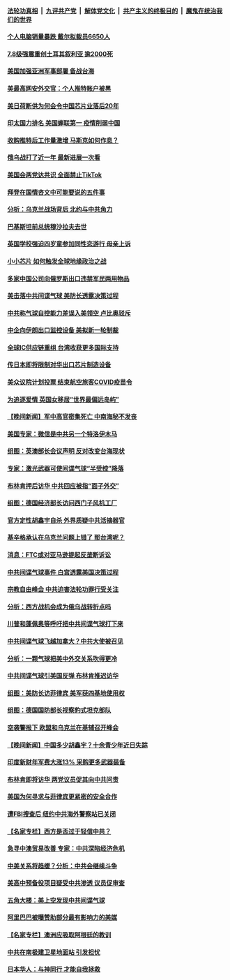 ####  [法轮功真相](../../../../basic/blob/master/README.md?t=02070012) &nbsp;|&nbsp; [九评共产党](../../../../9ping.md/blob/master/README.md?t=02070012) &nbsp;|&nbsp; [解体党文化](../../../../jtdwh.md/blob/master/README.md?t=02070012)  &nbsp;|&nbsp; [共产主义的终极目的](../../../../gczydzjmd.md/blob/master/README.md?t=02070012) &nbsp;|&nbsp; [魔鬼在统治我们的世界](../../../../mgztzwmdsj.md/blob/master/README.md?t=02070012) 

#### [个人电脑销量暴跌 戴尔拟裁员6650人](../pages/nsc418/n13923902.md?t=02070012) 

#### [7.8级强震重创土耳其叙利亚 逾2000死](../pages/nsc418/n13923526.md?t=02070012) 

#### [美国加强亚洲军事部署 备战台海](../pages/nsc418/n13923308.md?t=02070012) 




#### [美最高网安外交官：个人推特账户被黑](../pages/nsc418/n13923755.md?t=02070012) 

#### [美日荷断供为何会令中国芯片业落后20年](../pages/nsc418/n13923701.md?t=02070012) 

#### [印太国力排名 美国蝉联第一 疫情削弱中国](../pages/nsc418/n13923625.md?t=02070012) 

#### [收购推特后工作量激增 马斯克如何作息？](../pages/nsc418/n13923424.md?t=02070012) 

#### [俄乌战打了近一年 最新进展一次看](../pages/nsc418/n13923368.md?t=02070012) 

#### [美国会两党达共识 全面禁止TikTok](../pages/nsc418/n13923370.md?t=02070012) 

#### [拜登在国情咨文中可能要说的五件事](../pages/nsc418/n13923305.md?t=02070012) 

#### [分析：乌克兰战场背后 北约与中共角力](../pages/nsc418/n13923347.md?t=02070012) 

#### [巴基斯坦前总统穆沙拉夫去世](../pages/nsc418/n13923346.md?t=02070012) 

#### [英国学校强迫四岁童参加同性恋游行 母亲上诉](../pages/nsc418/n13923212.md?t=02070012) 

#### [小小芯片 如何触发全球地缘政治之战](../pages/nsc418/n13920548.md?t=02070012) 

#### [多家中国公司向俄罗斯出口违禁军民两用物品](../pages/nsc418/n13922713.md?t=02070012) 

#### [美击落中共间谍气球 美防长透露决策过程](../pages/nsc418/n13922701.md?t=02070012) 

#### [中共称气球自控能力差误入美领空 卢比奥驳斥](../pages/nsc418/n13922650.md?t=02070012) 

#### [中企向伊朗出口监控设备 美拟新一轮制裁](../pages/nsc418/n13922626.md?t=02070012) 

#### [全球IC供应链重组 台湾收获更多国际支持](../pages/nsc418/n13922625.md?t=02070012) 

#### [传日本即将限制对华出口芯片制造设备](../pages/nsc418/n13922492.md?t=02070012) 

#### [美众议院计划投票 结束航空旅客COVID疫苗令](../pages/nsc418/n13922486.md?t=02070012) 

#### [为追逐爱情 英国女移居“世界最偏远岛屿”](../pages/nsc418/n13922206.md?t=02070012) 

#### [【晚间新闻】军中高官密集死亡 中南海秘不发丧](../pages/nsc418/n13922488.md?t=02070012) 


#### [美国专家：微信是中共另一个特洛伊木马](../pages/nsc418/n13922219.md?t=02070012) 

#### [组图：英澳部长会议声明 反对改变台海现状](../pages/nsc418/n13922275.md?t=02070012) 

#### [专家：激光武器可使间谍气球“半受控”降落](../pages/nsc418/n13922332.md?t=02070012) 

#### [布林肯押后访华 中共回应被指“面子外交”](../pages/nsc418/n13922055.md?t=02070012) 

#### [组图：德国经济部长访问西门子风机工厂](../pages/nsc418/n13920778.md?t=02070012) 

#### [官方定性胡鑫宇自杀 外界质疑中共活摘器官](../pages/nsc418/n13921744.md?t=02070012) 

#### [基辛格承认在乌克兰问题上错了 那台湾呢？](../pages/nsc418/n13921748.md?t=02070012) 

#### [消息：FTC或对亚马逊提起反垄断诉讼](../pages/nsc418/n13921869.md?t=02070012) 

#### [中共间谍气球事件 白宫透露美国决策过程](../pages/nsc418/n13921938.md?t=02070012) 

#### [宗教自由峰会 中共迫害法轮功罪行受关注](../pages/nsc418/n13921764.md?t=02070012) 

#### [分析：西方战机会成为俄乌战转折点吗](../pages/nsc418/n13921876.md?t=02070012) 

#### [川普和蓬佩奥等呼吁把中共间谍气球打下来](../pages/nsc418/n13921904.md?t=02070012) 

#### [中共间谍气球飞越加拿大？中共大使被召见](../pages/nsc418/n13921883.md?t=02070012) 

#### [分析：一颗气球把美中外交关系吹得更冷](../pages/nsc418/n13921902.md?t=02070012) 

#### [中共间谍气球引美国反弹 布林肯推迟访华](../pages/nsc418/n13921843.md?t=02070012) 

#### [组图：美防长访菲律宾 美军获四基地使用权](../pages/nsc418/n13921774.md?t=02070012) 

#### [组图：德国国防部长视察豹式坦克部队](../pages/nsc418/n13921726.md?t=02070012) 

#### [空袭警报下 欧盟和乌克兰在基辅召开峰会](../pages/nsc418/n13921720.md?t=02070012) 

#### [【晚间新闻】中国多少胡鑫宇？十余青少年近日失踪](../pages/nsc418/n13921650.md?t=02070012) 


#### [印度新财年军费大涨13% 采购更多武器装备](../pages/nsc418/n13921587.md?t=02070012) 

#### [布林肯即将访华 两党议员促其向中共问责](../pages/nsc418/n13921399.md?t=02070012) 

#### [美国为何寻求与菲律宾更紧密的安全合作](../pages/nsc418/n13921322.md?t=02070012) 

#### [遭FBI搜查后 纽约中共海外警察站已关闭](../pages/nsc418/n13921337.md?t=02070012) 

#### [【名家专栏】西方是否过于轻信中共？](../pages/nsc418/n13917900.md?t=02070012) 

#### [急寻中澳贸易改善 专家：中共深陷经济危机](../pages/nsc418/n13921153.md?t=02070012) 

#### [中美关系将趋缓？分析：中共会继续斗争](../pages/nsc418/n13921288.md?t=02070012) 

#### [美高中预备役项目疑受中共渗透 议员促审查](../pages/nsc418/n13920394.md?t=02070012) 

#### [五角大楼：美上空发现中共间谍气球](../pages/nsc418/n13921215.md?t=02070012) 

#### [阿里巴巴被曝赞助部分最有影响力的美媒](../pages/nsc418/n13920338.md?t=02070012) 

#### [【名家专栏】澳洲应吸取阿根廷的教训](../pages/nsc418/n13920216.md?t=02070012) 

#### [中共在南极建卫星地面站 引发担忧](../pages/nsc418/n13921071.md?t=02070012) 

#### [日本华人：与神同行 才能自我拯救](../pages/nsc418/n13920915.md?t=02070012) 

